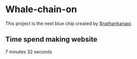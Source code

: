# Whale-chain-on

This project is the next blue chip created by [$nathankanapi](https://twitter.com/LopezKanapi).

## Time spend making website

7 minutes 32 seconds
